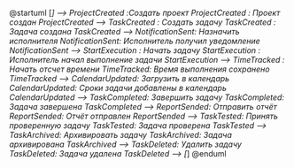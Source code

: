 @startuml
[*]     --> ProjectCreated :Создать проект
ProjectCreated : Проект создан
ProjectCreated --> TaskCreated : Создать задачу
TaskCreated : Задача создана
TaskCreated --> NotificationSent: Назначить исполнителя
NotificationSent: Исполнитель получил уведомление
NotificationSent --> StartExecution : Начать задачу
StartExecution : Исполнитель начал выполнение задачи
StartExecution --> TimeTracked : Начать отсчет времени
TimeTracked: Время выполнения сохранено
TimeTracked --> CalendarUpdated: Загрузить в календарь
CalendarUpdated: Сроки задачи добавлены в календарь
CalendarUpdated --> TaskCompleted: Завершить задачу
TaskCompleted: Задача завершена
TaskCompleted --> ReportSended: Отправить отчёт
ReportSended: Отчёт отправлен
ReportSended --> TaskTested: Принять проверенную задачу
TaskTested: Задача проверена
TaskTested --> TaskArchived: Архивировать задачу
TaskArchived: Задача архивирована
TaskArchived --> TaskDeleted: Удалить задачу
TaskDeleted: Задача удалена
TaskDeleted --> [*]
@enduml
